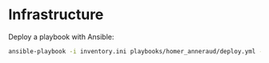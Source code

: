 # Infrastructure

Deploy a playbook with Ansible:

```bash
ansible-playbook -i inventory.ini playbooks/homer_anneraud/deploy.yml --ask-become-pass
```